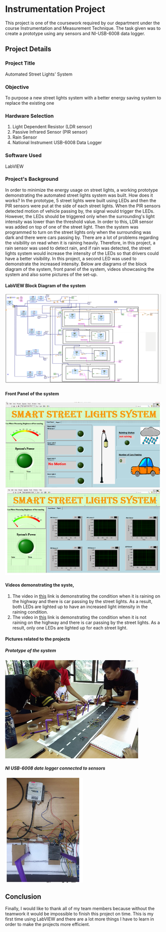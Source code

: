 # Instrumentation Project
This project is one of the coursework required by our department under the course Instrumentation and Measurement Technique. The task given was to create a prototype using any sensors and NI-USB-6008 data logger. 

## Project Details

### Project Title
Automated Street Lights' System

### Objective
To purpose a new street lights system with a better energy saving system to replace the existing one

### Hardware Selection
1. Light Dependent Resistor (LDR sensor)
2. Passive Infrared Sensor (PIR sensor)
3. Rain Sensor
4. National Instrument USB-6008 Data Logger

### Software Used
LabVIEW

### Project's Background
In order to minimize the energy usage on street lights, a working prototype demonstrating the automated street lights system was built. How does it works? In the prototype, 5 street lights were built using LEDs and then the PIR sensors were put at the side of each street lights. When the PIR sensors detected motion of vehicle passing by, the signal would trigger the LEDs. However, the LEDs should be triggered only when the surrounding's light intensity was lower than the threshold value. In order to this, LDR sensor was added on top of one of the street light. Then the system was programmed to turn on the street lights only when the surrounding was dark and there were cars passing by. There are a lot of problems regarding the visibility on read when it is raining heavily. Therefore, in this project, a rain sensor was used to detect rain, and if rain was detected, the street lights system would increase the intensity of the LEDs so that drivers could have a better visibility. In this project, a second LED was used to demonstrate the increased intensity. Below are diagrams of the block diagram of the system, front panel of the system, videos showcasing the system and also some pictures of the set-up.

#### LabVIEW Block Diagram of the system
![LabVIEW Block Diagram](instrument.png)

#### Front Panel of the system
![Front Panel](front-panel-2.png)
![Front Panel](front-panel-1.png)

#### Videos demonstrating the syste,
1. The video in [this](https://www.youtube.com/watch?v=p90MB6ILn4E&feature=youtu.be) link is demonstrating the condition when it is raining on the highway and there is car passing by the street lights. As a result, both LEDs are lighted up to have an increased light intensity in the raining condition.
2. The video in [this](https://www.youtube.com/watch?v=YJaCJHp4dg4) link is demonstrating the condition when it is not raining on the highway and there is car passing by the street lights. As a result, only one LEDs are lighted up for each street light.

#### Pictures related to the projects

##### Prototype of the system
![prototype of the system](setup.png)

##### NI USB-6008 date logger connected to sensors
![NI USB-6008 data logger connected to the sensors](daq.png)


## Conclusion
Finally, I would like to thank all of my team members because without the teamwork it would be impossible to finish this project on time. This is my first time using LabVIEW and there are a lot more things I have to learn in order to make the projects more efficient.
